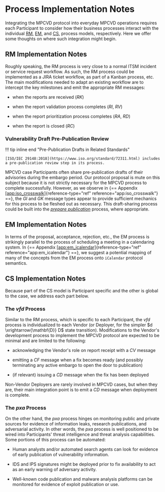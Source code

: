 # Process Implementation Notes

Integrating the MPCVD protocol into everyday MPCVD operations requires each Participant to consider how their business processes
interact with the individual [RM](/topics/process_models/rm/), [EM](/topics/process_models/em/index.md), 
and [CS](/topics/process_models/cs/index.md), process models, respectively.
Here we offer some thoughts on where such integration might begin.

## RM Implementation Notes

Roughly speaking, the RM process is very close to a normal ITSM incident or service request workflow.
As such, the RM process could be implemented as a JIRA ticket workflow, as part of a Kanban process, etc.
The main modifications needed to adapt an existing workflow are to intercept the key milestones and emit the appropriate RM messages:

-   when the reports are received (_RK_)

-   when the report validation process completes (_RI_, _RV_)

-   when the report prioritization process completes (_RA_, _RD_)

-   when the report is closed (_RC_)

### Vulnerability Draft Pre-Publication Review

!!! tip inline end "Pre-Publication Drafts in Related Standards"

    [ISO/IEC 29148:2018](https://www.iso.org/standard/72311.html) includes a pre-publication review step in its process.

MPCVD case Participants often share pre-publication drafts of their advisories during the embargo period.
Our protocol proposal is mute on this subject because it is not strictly necessary for the MPCVD process to complete successfully.
However, as we observe in {== Appendix [\[app:iso_crosswalk\]](#app:iso_crosswalk){reference-type="ref"
reference="app:iso_crosswalk"} ==}, the _GI_ and _GK_ message types appear to provide sufficient mechanics for this 
process to be fleshed out as necessary.
This draft-sharing process could be built into the [*prepare publication*](/topics/behavior_logic/publication_bt/#prepare-publication-behavior) process, where appropriate.

## EM Implementation Notes

In terms of the proposal, acceptance, rejection, etc., the
EM process is
strikingly parallel to the process of scheduling a meeting in a
calendaring system.
In {== Appendix [\[app:em_icalendar\]](#app:em_icalendar){reference-type="ref" reference="app:em_icalendar"} ==},
we suggest a potential mapping of many of the concepts from the EM process onto `iCalendar` protocol semantics.

## CS Implementation Notes

Because part of the CS model is Participant specific and the other is global to the case, we address each part below.

### The _vfd_ Process

Similar to the RM process, which is specific to each Participant, the _vfd_ process is
individualized to each Vendor (or Deployer, for the simpler $d \xrightarrow{\mathbf{D}} D$ state transition).
Modifications to the Vendor's development process to implement the MPCVD protocol are expected to be minimal and are 
limited to the following:

-   acknowledging the Vendor's role on report receipt with a _CV_ message

-   emitting a _CF_ message when a fix becomes ready (and possibly terminating any active embargo to open the door to publication)

-   (if relevant) issuing a _CD_ message when the fix has been deployed

Non-Vendor Deployers are rarely involved in MPCVD cases, but when they are, their main integration point is to emit a 
_CD_ message when deployment is complete.

### The _pxa_ Process

On the other hand, the _pxa_ process hinges on monitoring public and private sources for evidence of information leaks, 
research publications, and adversarial activity.
In other words, the _pxa_ process is well positioned to be wired into Participants' threat intelligence and threat
analysis capabilities. Some portions of this process can be automated:

-   Human analysts and/or automated search agents can look for evidence of early publication of vulnerability information.

-   IDS and IPS signatures might be deployed prior to fix availability to act as an early warning of adversary activity.

-   Well-known code publication and malware analysis platforms can be monitored for evidence of exploit publication or use.
